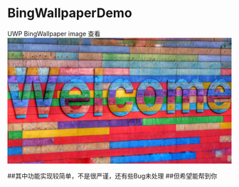 # BingWallpaperDemo
UWP  BingWallpaper image 查看
![](https://github.com/Night-Dawn/BingWallpaperDemo/blob/master/BingWallpaper/BingWallpaper/Assets/welcome.scale-400.png)





##其中功能实现较简单，不是很严谨，还有些Bug未处理
##但希望能帮到你
